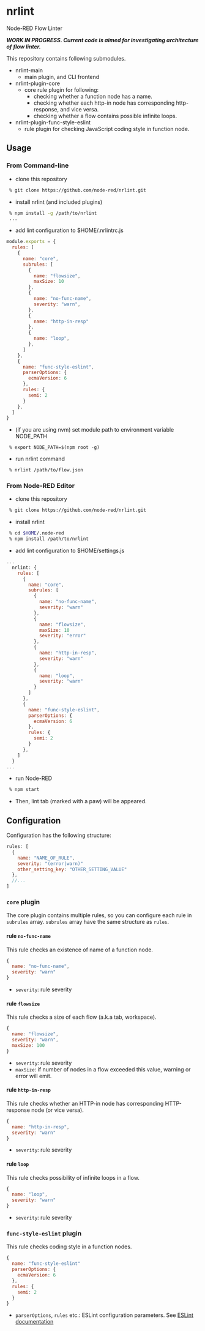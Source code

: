 # nrlint
Node-RED Flow Linter

_**WORK IN PROGRESS.  Current code is aimed for investigating architecture of flow linter.**_ 

This repository contains following submodules.

- nrlint-main
  -  main plugin, and CLI frontend
- nrlint-plugin-core
  - core rule plugin for following: 
    - checking whether a function node has a name.
    - checking whether each http-in node has corresponding http-response, and vice versa.
    - checking whether a flow contains possible infinite loops.
- nrlint-plugin-func-style-eslint
  - rule plugin for checking JavaScript coding style in function node.

## Usage

### From Command-line
- clone this repository
```sh
 % git clone https://github.com/node-red/nrlint.git
```
- install nrlint (and included plugins)
```sh
 % npm install -g /path/to/nrlint
 ...
```
- add lint configuration to $HOME/.nrlintrc.js
```js
module.exports = {
  rules: [
    {
      name: "core",
      subrules: [
        {
          name: "flowsize",
          maxSize: 10
        },
        {
          name: "no-func-name",
          severity: "warn",
        },
        {
          name: "http-in-resp"
        },
        {
          name: "loop",
        },
      ]
    },
    {
      name: "func-style-eslint",
      parserOptions: {
        ecmaVersion: 6
      },
      rules: {
        semi: 2
      }
    },
  ]
}
```
- (if you are using nvm) set module path to environment variable NODE_PATH
```
 % export NODE_PATH=$(npm root -g)
```

- run nrlint command
```sh
 % nrlint /path/to/flow.json
```

### From Node-RED Editor

- clone this repository
```sh
 % git clone https://github.com/node-red/nrlint.git
```
- install nrlint 
```sh
 % cd $HOME/.node-red
 % npm install /path/to/nrlint
```
- add lint configuration to $HOME/settings.js
```js
...
  nrlint: {
    rules: [
      {
        name: "core",
        subrules: [
          {
            name: "no-func-name",
            severity: "warn"
          },
          {
            name: "flowsize",
            maxSize: 10
            severity: "error"
          },
          {
            name: "http-in-resp",
            severity: "warn"
          },
          {
            name: "loop",
            severity: "warn"
          }
        ]
      },
      {
        name: "func-style-eslint",
        parserOptions: {
          ecmaVersion: 6
        },
        rules: {
          semi: 2
        }
      },
    ]
  }
...
```
- run Node-RED
```sh
 % npm start
```
- Then, lint tab (marked with a paw) will be appeared.

## Configuration

Configuration has the following structure:
```js
rules: [
  {
    name: "NAME_OF_RULE",
    severity: "(error|warn)"
    other_setting_key: "OTHER_SETTING_VALUE"
  },
  //...
]
```
### `core` plugin

The core plugin contains multiple rules, so you can configure each rule in `subrules` array.
`subrules` array have the same structure as `rules`.

#### rule `no-func-name`
This rule checks an existence of name of a function node.
```js
{
  name: "no-func-name",
  severity: "warn"
}
```
- `severity`: rule severity

#### rule `flowsize`
This rule checks a size of each flow (a.k.a tab, workspace).
```js
{
  name: "flowsize",
  severity: "warn",
  maxSize: 100
}
```
- `severity`: rule severity
- `maxSize`: if number of nodes in a flow exceeded this value, warning or error will emit.

#### rule `http-in-resp`
This rule checks whether an HTTP-in node has corresponding HTTP-response node (or vice versa).
```js
{
  name: "http-in-resp",
  severity: "warn"
}
```
- `severity`: rule severity

#### rule `loop`
This rule checks possibility of infinite loops in a flow.
```js
{
  name: "loop",
  severity: "warn"
}
```
- `severity`: rule severity

### `func-style-eslint` plugin
This rule checks coding style in a function nodes.
```js
{
  name: "func-style-eslint"
  parserOptions: {
    ecmaVersion: 6
  },
  rules: {
    semi: 2
  }
}
```
- `parserOptions`, `rules` etc.: ESLint configuration parameters.  See [ESLint documentation](https://eslint.org/docs/user-guide/configuring/)

